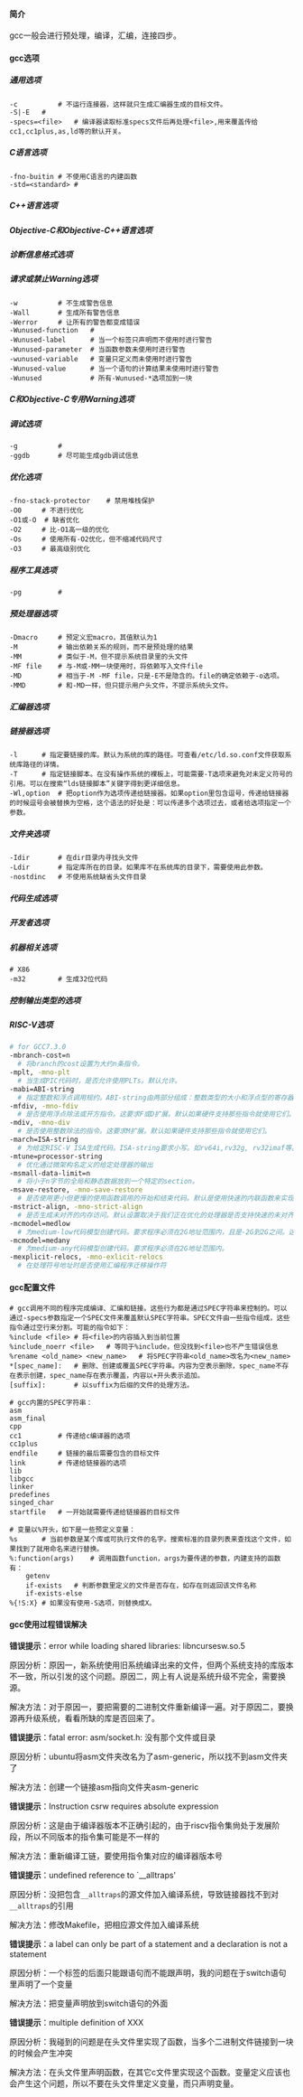 #### 简介

gcc一般会进行预处理，编译，汇编，连接四步。

#### gcc选项

##### 通用选项

```
-c			# 不运行连接器，这样就只生成汇编器生成的目标文件。
-S|-E	#
-specs=<file>	# 编译器读取标准specs文件后再处理<file>,用来覆盖传给cc1,cc1plus,as,ld等的默认开关。
```

##### C语言选项

```
-fno-buitin	# 不使用C语言的内建函数
-std=<standard>	#
```

##### C++语言选项

##### Objective-C和Objective-C++语言选项

##### 诊断信息格式选项

##### 请求或禁止Warning选项

```
-w			# 不生成警告信息
-Wall		# 生成所有警告信息
-Werror		# 让所有的警告都变成错误
-Wunused-function	# 
-Wunused-label		# 当一个标签只声明而不使用时进行警告
-Wunused-parameter	# 当函数参数未使用时进行警告
-wunused-variable	# 变量只定义而未使用时进行警告
-Wunused-value		# 当一个语句的计算结果未使用时进行警告
-Wunused			# 所有-Wunused-*选项加到一块
```

##### C和Objective-C专用Warning选项

##### 调试选项

```
-g			#
-ggdb		# 尽可能生成gdb调试信息
```

##### 优化选项

```
-fno-stack-protector	# 禁用堆栈保护
-O0		# 不进行优化
-O1或-O	# 缺省优化
-O2		# 比-O1高一级的优化
-Os		# 使用所有-O2优化，但不缩减代码尺寸
-O3		# 最高级别优化
```

##### 程序工具选项

```
-pg			#
```

##### 预处理器选项

```
-Dmacro		# 预定义宏macro，其值默认为1
-M			# 输出依赖关系的规则，而不是预处理的结果
-MM			# 类似于-M，但不提示系统目录里的头文件
-MF file	# 与-M或-MM一块使用时，将依赖写入文件file
-MD			# 相当于-M -MF file，只是-E不是隐含的。file的确定依赖于-o选项。
-MMD		# 和-MD一样，但只提示用户头文件，不提示系统头文件。
```

##### 汇编器选项

##### 链接器选项

```
-l		# 指定要链接的库。默认为系统的库的路径。可查看/etc/ld.so.conf文件获取系统库路径的详情。
-T		# 指定链接脚本。在没有操作系统的裸板上，可能需要-T选项来避免对未定义符号的引用。可以在搜索“lds链接脚本”关键字得到更详细信息。
-Wl,option	# 把option作为选项传递给链接器。如果option里包含逗号，传递给链接器的时候逗号会被替换为空格，这个语法的好处是：可以传递多个选项过去，或者给选项指定一个参数。
```

##### 文件夹选项

```
-Idir		# 在dir目录内寻找头文件
-Ldir		# 指定库所在的目录。如果库不在系统库的目录下，需要使用此参数。
-nostdinc	# 不使用系统缺省头文件目录
```

##### 代码生成选项

##### 开发者选项

##### 机器相关选项

```
# X86
-m32		# 生成32位代码
```

##### 控制输出类型的选项

##### RISC-V选项

```bash
# for GCC7.3.0
-mbranch-cost=n
  # 将branch的cost设置为大约n条指令。
-mplt, -mno-plt
  # 当生成PIC代码时，是否允许使用PLTs。默认允许。
-mabi=ABI-string
  # 指定整数和浮点调用规约。ABI-string由两部分组成：整数类型的大小和浮点型的寄存器。如-mabi=lp64d指long和指针是64位，使用d扩展的寄存器(64位)；-mabi=lp64f指long和指针是64位，使用f扩展的寄存器(32位)；-mabi=lp64指long和指针是64位，不使用浮点寄存器。这个参数的默认值是系统决定的，用户如果想使用特定的调用约定就要明确指定出来。有效的调用约定有：ilp32, ilp32f, ilp32d, lp64, lp64f, lp64d。要注意一些调用约定在某些ISAs上是不可能实现的:例如，-march=rv32if -mabi=ilp32d是无效的，因为ABI需要在F寄存器中传递64位值，但是F寄存器只有32位宽。
-mfdiv, -mno-fdiv
  # 是否使用浮点除法或开方指令。这要求F或D扩展。默认如果硬件支持那些指令就使用它们。
-mdiv, -mno-div
  # 是否使用整数除法的指令。这要求M扩展。默认如果硬件支持那些指令就使用它们。
-march=ISA-string
  # 为给定RISC-V ISA生成代码。ISA-string要求小写。如rv64i,rv32g, rv32imaf等。
-mtune=processor-string
  # 优化通过微架构名定义的给定处理器的输出
-msmall-data-limit=n
  # 将小于n字节的全局和静态数据放到一个特定的section。
-msave-restore, -mno-save-restore
  # 是否使用更小但更慢的使用函数调用的开始和结束代码。默认是使用快速的内联函数来实现开始和结束代码。
-mstrict-align, -mno-strict-align
  # 是否生成未对齐的内存访问。默认设置取决于我们正在优化的处理器是否支持快速的未对齐访问。
-mcmodel=medlow
  # 为medium-low代码模型创建代码。要求程序必须在2G地址范围内，且是-2G到2G之间。这是默认的代码模型。
-mcmodel=medany
  # 为medium-any代码模型创建代码。要求程序必须在2G地址范围内。
-mexplicit-relocs, -mno-exlicit-relocs
  # 在处理符号地址时是否使用汇编程序迁移操作符
```

#### gcc配置文件

```
# gcc调用不同的程序完成编译、汇编和链接。这些行为都是通过SPEC字符串来控制的。可以通过-specs参数指定一个SPEC文件来覆盖默认SPEC字符串。SPEC文件由一些指令组成，这些指令通过空行来分割。可能的指令如下：
%include <file>	# 将<file>的内容插入到当前位置
%include_noerr <file>	# 等同于%include，但没找到<file>也不产生错误信息
%rename <old_name> <new_name>	# 将SPEC字符串<old_name>改名为<new_name>
*[spec_name]:	# 删除、创建或覆盖SPEC字符串。内容为空表示删除，spec_name不存在表示创建，spec_name存在表示覆盖，内容以+开头表示追加。
[suffix]:		# 以suffix为后缀的文件的处理方法。

# gcc内置的SPEC字符串：
asm	
asm_final
cpp
cc1			# 传递给c编译器的选项
cc1plus
endfile		# 链接的最后需要包含的目标文件
link		# 传递给链接器的选项
lib
libgcc
linker
predefines
singed_char
startfile	# 一开始就需要传递给链接器的目标文件

# 变量以%开头，如下是一些预定义变量：
%s		# 当前参数是某个库或可执行文件的名字。搜索标准的目录列表来查找这个文件，如果找到了就用命名来进行替换。
%:function(args)	# 调用函数function，args为要传递的参数，内建支持的函数有：
	getenv
	if-exists	# 判断参数里定义的文件是否存在，如存在则返回该文件名称
	if-exists-else
%{!S:X}	# 如果没有使用-S选项，则替换成X。
```



#### gcc使用过程错误解决

**错误提示**：error while loading shared libraries: libncursesw.so.5

原因分析：原因一，新系统使用旧系统编译出来的文件，但两个系统支持的库版本不一致，所以引发的这个问题。原因二，网上有人说是系统升级不完全，需要换源。

解决方法：对于原因一，要把需要的二进制文件重新编译一遍。对于原因二，要换源再升级系统，看看所缺的库是否回来了。

**错误提示**：fatal error: asm/socket.h: 没有那个文件或目录

原因分析：ubuntu将asm文件夹改名为了asm-generic，所以找不到asm文件夹了  

解决方法：创建一个链接asm指向文件夹asm-generic

**错误提示**：Instruction csrw requires absolute expression

原因分析：这是由于编译器版本不正确引起的，由于riscv指令集尙处于发展阶段，所以不同版本的指令集可能是不一样的

解决方法：重新编译工链，要使用指令集对应的编译器版本号

**错误提示**：undefined reference to `__alltraps'

原因分析：没把包含`__alltraps`的源文件加入编译系统，导致链接器找不到对`__alltraps`的引用

解决方法：修改Makefile，把相应源文件加入编译系统

**错误提示**：a label can only be part of a statement and a declaration is not a statement

原因分析：一个标签的后面只能跟语句而不能跟声明，我的问题在于switch语句里声明了一个变量

解决方法：把变量声明放到switch语句的外面

**错误提示**：multiple definition of XXX

原因分析：我碰到的问题是在头文件里实现了函数，当多个二进制文件链接到一块的时候会产生冲突

解决方法：在头文件里声明函数，在其它c文件里实现这个函数。变量定义应该也会产生这个问题，所以不要在头文件里定义变量，而只声明变量。

